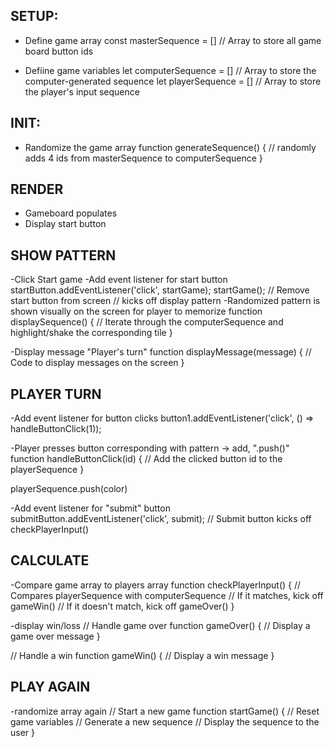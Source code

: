 ## SETUP:
- Define game array
const masterSequence = [] // Array to store all game board button ids

- Defiine game variables 
let computerSequence = [] // Array to store the computer-generated sequence
let playerSequence = [] // Array to store the player's input sequence



## INIT:
- Randomize the game array
function generateSequence() {
    // randomly adds 4 ids from masterSequence to computerSequence
}

## RENDER
- Gameboard populates
- Display start button

## SHOW PATTERN
-Click Start game
-Add event listener for start button
startButton.addEventListener('click', startGame);
startGame();
    // Remove start button from screen
    // kicks off display pattern
-Randomized pattern is shown visually on the screen for player to memorize
function displaySequence() {
    // Iterate through the computerSequence and highlight/shake the corresponding tile
}

-Display message "Player's turn"
function displayMessage(message) {
    // Code to display messages on the screen
}

## PLAYER TURN
-Add event listener for button clicks
button1.addEventListener('click', () => handleButtonClick(1));

-Player presses button corresponding with pattern -> add, ".push()"
function handleButtonClick(id) {
    // Add the clicked button id to the playerSequence
}

 playerSequence.push(color)

-Add event listener for "submit" button
submitButton.addEventListener('click', submit);
// Submit button kicks off checkPlayerInput()

## CALCULATE
-Compare game array to players array
function checkPlayerInput() {
    // Compares playerSequence with computerSequence
    // If it matches, kick off gameWin()
    // If it doesn't match, kick off gameOver()
}

-display win/loss
// Handle game over
function gameOver() {
    // Display a game over message
}

// Handle a win
function gameWin() {
    // Display a win message
}

## PLAY AGAIN
-randomize array again
// Start a new game
function startGame() {
    // Reset game variables
    // Generate a new sequence
    // Display the sequence to the user
}
